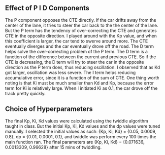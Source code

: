 ## Effect of P I D Components
The P component opposes the CTE directly. If the car drifts away from the center of the lane, it tries to steer the car back to the the center of the lane. But the P term has the tendency of over-correcting the CTE and generates CTE in the opposite direction. I played around with the Kp value, and when this coefficient is larger, the car tend to swerve around more. The CTE eventually diverges and the car eventually drove off the road.
The D term helps solve the over-correcting problem of the P term. The D term is a function of the difference between the current and previous CTE. So if the CTE is decreasing, the D term will try to steer the car in the opposite direction as the P term does, thus reducing oscillation. I observed that as Kd got larger, oscillation was less severe.
The I term helps reducing accumulative error, since it is a function of the sum of CTE. One thing worth noting is that Ki must be much smaller than Kd and Kp, because the error term for Ki is relatively large. When I initiated Ki as 0.1, the car drove off the track pretty quickly. 

## Choice of Hyperparameters
The final Kp, Ki, Kd values were calculated using the twiddle algorithm taught in class. But the initial Kp, Ki, Kd values and the dp values were tuned manually. I selected the initial values as such: {Kp, Ki, Kd} = {0.05, 0.0009, 0.8}, dp = {0.01, 0.0001, 0.1}, and twiddle was perform every 100 times the main function ran. The final parameters are {Kp, Ki, Kd} = {0.071636, 0.0013309, 0.96628} after 15 mins of twiddling. 
